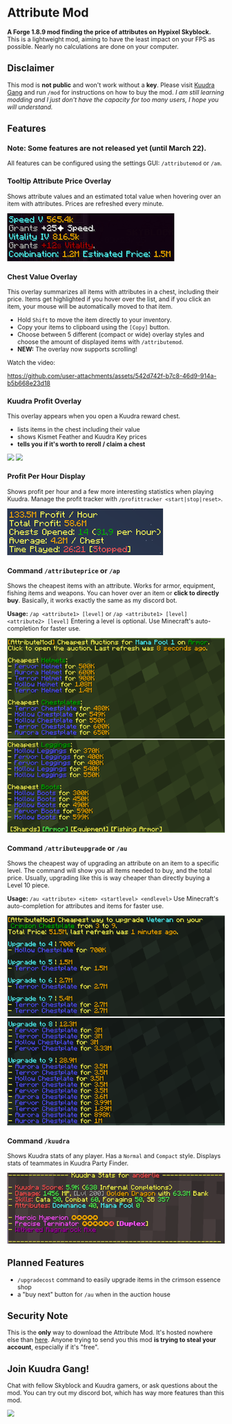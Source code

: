 # Attribute Mod
**A Forge 1.8.9 mod finding the price of attributes on Hypixel Skyblock.**
This is a lightweight mod, aiming to have the least impact on your FPS as possible. Nearly no calculations are done on your computer.
## Disclaimer
This mod is **not public** and won't work without a **key**. Please visit [Kuudra Gang](https://discord.gg/kuudra) and run `/mod` for instructions on how to buy the mod.
*I am still learning modding and I just don't have the capacity for too many users, I hope you will understand.*
## Features
### Note: Some features are not released yet (until March 22).

All features can be configured using the settings GUI: `/attributemod` or `/am`.
### Tooltip Attribute Price Overlay
Shows attribute values and an estimated total value when hovering over an item with attributes. Prices are refreshed every minute.

![](https://github.com/anderle02/attributemod/blob/master/images/tooltip_attribute_values.png)
### Chest Value Overlay
This overlay summarizes all items with attributes in a chest, including their price. Items get highlighted if you hover over the list, and if you click an item, your mouse will be automatically moved to that item.
- Hold `Shift` to move the item directly to your inventory.
- Copy your items to clipboard using the `[Copy]` button.
- Choose between 5 different (compact or wide) overlay styles and choose the amount of displayed items with `/attributemod`.
- **NEW:** The overlay now supports scrolling!

Watch the video:

https://github.com/user-attachments/assets/542d742f-b7c8-46d9-914a-b5b668e23d18
### Kuudra Profit Overlay
This overlay appears when you open a Kuudra reward chest.
- lists items in the chest including their value
- shows Kismet Feather and Kuudra Key prices
- **tells you if it's worth to reroll / claim a chest**

![](https://i.anderle.dev/pXsJFcIWJB.png)
![](https://i.anderle.dev/5261LwzP04.png)
### Profit Per Hour Display
Shows profit per hour and a few more interesting statistics when playing Kuudra.
Manage the profit tracker with `/profittracker <start|stop|reset>`.

![](https://github.com/anderle02/attributemod/blob/master/images/profit_per_hour.png)
### Command `/attributeprice` or `/ap`
Shows the cheapest items with an attribute. Works for armor, equipment, fishing items and weapons. You can hover over an item or **click to directly buy**.
Basically, it works exactly the same as my discord bot.

**Usage:** `/ap <attribute1> [level]` or `/ap <attribute1> [level] <attribute2> [level]`
Entering a level is optional. Use Minecraft's auto-completion for faster use.

![](https://github.com/anderle02/attributemod/blob/master/images/ap_1.png)
![](https://github.com/anderle02/attributemod/blob/master/images/ap_2.png)
### Command `/attributeupgrade` or `/au`
Shows the cheapest way of upgrading an attribute on an item to a specific level. The command will show you all items needed to buy, and the total price. Usually, upgrading like this is way cheaper than directly buying a Level 10 piece.

**Usage:** `/au <attribute> <item> <startlevel> <endlevel>`
Use Minecraft's auto-completion for attributes and items for faster use.

![](https://github.com/anderle02/attributemod/blob/master/images/au_1.png)
![](https://github.com/anderle02/attributemod/blob/master/images/au_2.png)
### Command `/kuudra`
Shows Kuudra stats of any player. Has a `Normal` and `Compact` style.
Displays stats of teammates in Kuudra Party Finder.

![](https://github.com/anderle02/attributemod/blob/master/images/kuudra_command.png)
## Planned Features
- `/upgradecost` command to easily upgrade items in the crimson essence shop
- a "buy next" button for `/au` when in the auction house
## Security Note
This is the **only** way to download the Attribute Mod. It's hosted nowhere else than [here](https://github.com/anderle02/attributemod/releases/latest). Anyone trying to send you this mod **is trying to steal your account**, especially if it's "free".
## Join Kuudra Gang!
Chat with fellow Skyblock and Kuudra gamers, or ask questions about the mod. You can try out my discord bot, which has way more features than this mod.

![](https://discordapp.com/api/guilds/1035208186745081928/widget.png?style=banner2)
